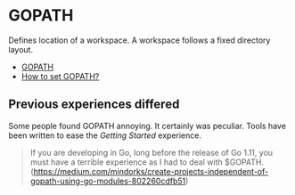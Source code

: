 # GOPATH

Defines location of a workspace. A workspace follows a fixed directory layout.

* [GOPATH](https://github.com/golang/go/wiki/GOPATH)
* [How to set GOPATH?](https://github.com/golang/go/wiki/SettingGOPATH)

## Previous experiences differed

Some people found GOPATH annoying. It certainly was peculiar. Tools have been
written to ease the *Getting Started* experience.

> If you are developing in Go, long before the release of Go 1.11, you must have
> a terrible experience as I had to deal with $GOPATH.
> (https://medium.com/mindorks/create-projects-independent-of-gopath-using-go-modules-802260cdfb51)